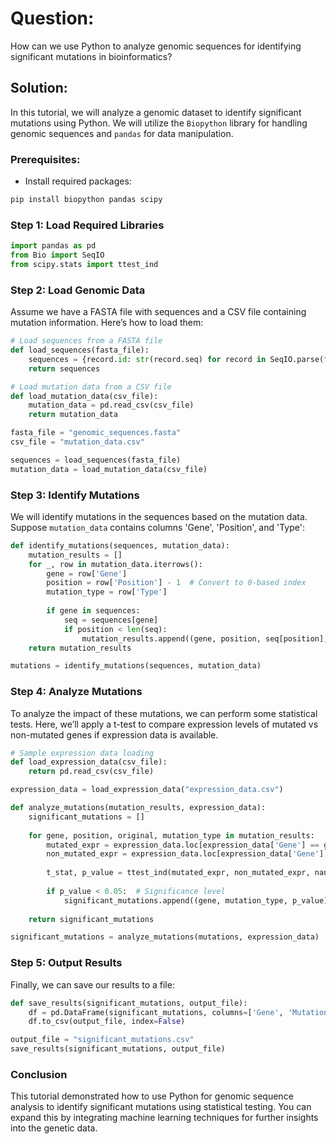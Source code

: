 # Question:
How can we use Python to analyze genomic sequences for identifying significant mutations in bioinformatics?

## Solution:

In this tutorial, we will analyze a genomic dataset to identify significant mutations using Python. We will utilize the `Biopython` library for handling genomic sequences and `pandas` for data manipulation. 

### Prerequisites:
- Install required packages:
```bash
pip install biopython pandas scipy
```

### Step 1: Load Required Libraries
```python
import pandas as pd
from Bio import SeqIO
from scipy.stats import ttest_ind
```

### Step 2: Load Genomic Data
Assume we have a FASTA file with sequences and a CSV file containing mutation information. Here’s how to load them:

```python
# Load sequences from a FASTA file
def load_sequences(fasta_file):
    sequences = {record.id: str(record.seq) for record in SeqIO.parse(fasta_file, "fasta")}
    return sequences

# Load mutation data from a CSV file
def load_mutation_data(csv_file):
    mutation_data = pd.read_csv(csv_file)
    return mutation_data

fasta_file = "genomic_sequences.fasta"
csv_file = "mutation_data.csv"

sequences = load_sequences(fasta_file)
mutation_data = load_mutation_data(csv_file)
```

### Step 3: Identify Mutations
We will identify mutations in the sequences based on the mutation data. Suppose `mutation_data` contains columns 'Gene', 'Position', and 'Type':

```python
def identify_mutations(sequences, mutation_data):
    mutation_results = []
    for _, row in mutation_data.iterrows():
        gene = row['Gene']
        position = row['Position'] - 1  # Convert to 0-based index
        mutation_type = row['Type']
        
        if gene in sequences:
            seq = sequences[gene]
            if position < len(seq):
                mutation_results.append((gene, position, seq[position], mutation_type))
    return mutation_results

mutations = identify_mutations(sequences, mutation_data)
```

### Step 4: Analyze Mutations
To analyze the impact of these mutations, we can perform some statistical tests. Here, we’ll apply a t-test to compare expression levels of mutated vs non-mutated genes if expression data is available.

```python
# Sample expression data loading
def load_expression_data(csv_file):
    return pd.read_csv(csv_file)

expression_data = load_expression_data("expression_data.csv")

def analyze_mutations(mutation_results, expression_data):
    significant_mutations = []
    
    for gene, position, original, mutation_type in mutation_results:
        mutated_expr = expression_data.loc[expression_data['Gene'] == gene, 'Expression_Mutated']
        non_mutated_expr = expression_data.loc[expression_data['Gene'] == gene, 'Expression_Non_Mutated']
        
        t_stat, p_value = ttest_ind(mutated_expr, non_mutated_expr, nan_policy='omit')
        
        if p_value < 0.05:  # Significance level
            significant_mutations.append((gene, mutation_type, p_value))
    
    return significant_mutations

significant_mutations = analyze_mutations(mutations, expression_data)
```

### Step 5: Output Results
Finally, we can save our results to a file:

```python
def save_results(significant_mutations, output_file):
    df = pd.DataFrame(significant_mutations, columns=['Gene', 'Mutation Type', 'P-value'])
    df.to_csv(output_file, index=False)

output_file = "significant_mutations.csv"
save_results(significant_mutations, output_file)
```

### Conclusion
This tutorial demonstrated how to use Python for genomic sequence analysis to identify significant mutations using statistical testing. You can expand this by integrating machine learning techniques for further insights into the genetic data.